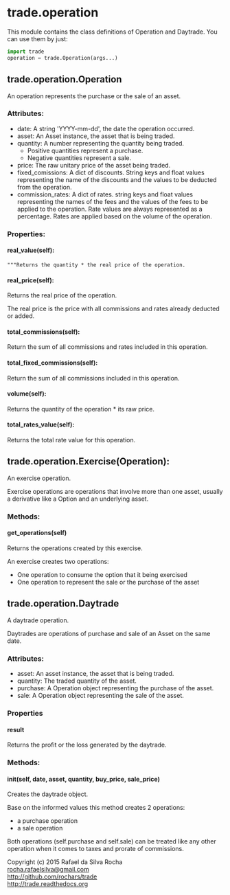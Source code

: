 # trade.operation

This module contains the class definitions of Operation and Daytrade.
You can use them by just:

```python
import trade
operation = trade.Operation(args...)
```


## trade.operation.Operation
An operation represents the purchase or the sale of an asset.

### Attributes:  
+ date: A string 'YYYY-mm-dd', the date the operation occurred.
+ asset: An Asset instance, the asset that is being traded.
+ quantity: A number representing the quantity being traded.
    - Positive quantities represent a purchase.
    - Negative quantities represent a sale.
+ price: The raw unitary price of the asset being traded.
+ fixed_comissions: A dict of discounts. String keys and float values
  representing the name of the discounts and the values
  to be deducted from the operation.
+ commission_rates: A dict of rates. string keys and float values
  representing the names of the fees and the values of the
  fees to be applied to the operation. Rate values are always
  represented as a percentage. Rates are applied based on the
  volume of the operation.

### Properties:

#### real_value(self):
    """Returns the quantity * the real price of the operation.

#### real_price(self):
Returns the real price of the operation.

The real price is the price with all commissions and rates
already deducted or added.

#### total_commissions(self):
Return the sum of all commissions and rates included in this operation.

#### total_fixed_commissions(self):
Return the sum of all commissions included in this operation.

#### volume(self):
Returns the quantity of the operation * its raw price.

#### total_rates_value(self):
Returns the total rate value for this operation.


## trade.operation.Exercise(Operation):
An exercise operation.

Exercise operations are operations that involve more than one
asset, usually a derivative like a Option and an underlying asset.

### Methods:

#### get_operations(self)
Returns the operations created by this exercise.

An exercise creates two operations:
- One operation to consume the option that it being exercised
- One operation to represent the sale or the purchase of the asset


## trade.operation.Daytrade
A daytrade operation.

Daytrades are operations of purchase and sale of an Asset on
the same date.

### Attributes:
+ asset: An asset instance, the asset that is being traded.
+ quantity: The traded quantity of the asset.
+ purchase: A Operation object representing the purchase of the asset.
+ sale: A Operation object representing the sale of the asset.

### Properties

#### result
Returns the profit or the loss generated by the daytrade.

### Methods:

#### init(self, date, asset, quantity, buy_price, sale_price)
Creates the daytrade object.

Base on the informed values this method creates 2 operations:
- a purchase operation
- a sale operation

Both operations (self.purchase and self.sale) can be treated
like any other operation when it comes to taxes and prorate
of commissions.


Copyright (c) 2015 Rafael da Silva Rocha  
rocha.rafaelsilva@gmail.com  
http://github.com/rochars/trade  
http://trade.readthedocs.org  
